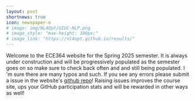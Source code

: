 ```yaml
---
layout: post
shortnews: true
icon: newspaper-o
# image: img/NL4Opt/UIUC-NLP.png
# image_style: "max-height: 100px;"
# image_link: "https://nl4opt.github.io/results/"
---
```


Welcome to the ECE364 website for the Spring 2025 semester. It is always under construction and will be progressively populated as the semester goes on so make sure to check back often and  and still being populated. I 'm sure there are many typos and such. If you see any errors please submit a issue in the website's [github repo](https://github.com/ECE364/ECE364.github.io)! Raising issues improves the course site, ups your GitHub participation stats and will be rewarded in other ways as well!
